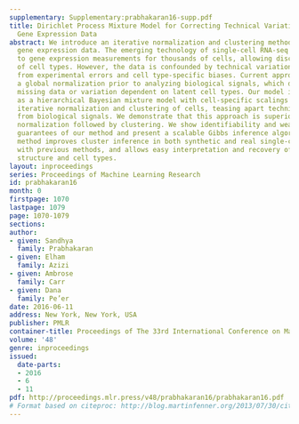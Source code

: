 ```yaml
---
supplementary: Supplementary:prabhakaran16-supp.pdf
title: Dirichlet Process Mixture Model for Correcting Technical Variation in Single-Cell
  Gene Expression Data
abstract: We introduce an iterative normalization and clustering method for single-cell
  gene expression data. The emerging technology of single-cell RNA-seq gives access
  to gene expression measurements for thousands of cells, allowing discovery and characterization
  of cell types. However, the data is confounded by technical variation emanating
  from experimental errors and cell type-specific biases. Current approaches perform
  a global normalization prior to analyzing biological signals, which does not resolve
  missing data or variation dependent on latent cell types. Our model is formulated
  as a hierarchical Bayesian mixture model with cell-specific scalings that aid the
  iterative normalization and clustering of cells, teasing apart technical variation
  from biological signals. We demonstrate that this approach is superior to global
  normalization followed by clustering. We show identifiability and weak convergence
  guarantees of our method and present a scalable Gibbs inference algorithm. This
  method improves cluster inference in both synthetic and real single-cell data compared
  with previous methods, and allows easy interpretation and recovery of the underlying
  structure and cell types.
layout: inproceedings
series: Proceedings of Machine Learning Research
id: prabhakaran16
month: 0
firstpage: 1070
lastpage: 1079
page: 1070-1079
sections: 
author:
- given: Sandhya
  family: Prabhakaran
- given: Elham
  family: Azizi
- given: Ambrose
  family: Carr
- given: Dana
  family: Pe’er
date: 2016-06-11
address: New York, New York, USA
publisher: PMLR
container-title: Proceedings of The 33rd International Conference on Machine Learning
volume: '48'
genre: inproceedings
issued:
  date-parts:
  - 2016
  - 6
  - 11
pdf: http://proceedings.mlr.press/v48/prabhakaran16/prabhakaran16.pdf
# Format based on citeproc: http://blog.martinfenner.org/2013/07/30/citeproc-yaml-for-bibliographies/
---
```

